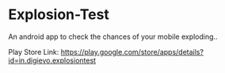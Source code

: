 # Explosion-Test
An android app to check the chances of your mobile exploding..

Play Store Link: https://play.google.com/store/apps/details?id=in.digievo.explosiontest
